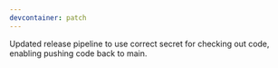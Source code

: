 ```yaml
---
devcontainer: patch
---
```


Updated release pipeline to use correct secret for checking out code, enabling pushing code back to main.
